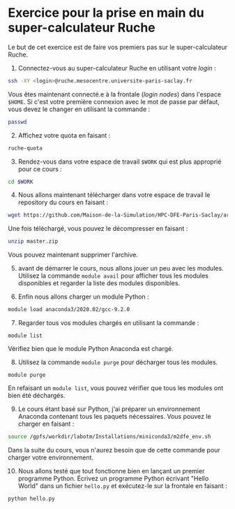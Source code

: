 # Exercice pour la prise en main du super-calculateur Ruche

Le but de cet exercice est de faire vos premiers pas sur le super-calculateur Ruche.

1) Connectez-vous au super-calculateur Ruche en utilisant votre *login* :

```bash
ssh -XY <login>@ruche.mesocentre.universite-paris-saclay.fr
```

Vous êtes maintenant connecté.e à la frontale (*login nodes*) dans l'espace `$HOME`.
Si c'est votre première connexion avec le mot de passe par défaut, vous devez le changer en utilisant la commande :

```bash
passwd
```

2) Affichez votre quota en faisant :

```bash
ruche-quota
```

3) Rendez-vous dans votre espace de travail `$WORK` qui est plus approprié pour ce cours :

```bash
cd $WORK
```

4) Nous allons maintenant télécharger dans votre espace de travail le repository du cours en faisant :

```bash
wget https://github.com/Maison-de-la-Simulation/HPC-DFE-Paris-Saclay/archive/refs/heads/master.zip
```

Une fois téléchargé, vous pouvez le décompresser en faisant :

```bash
unzip master.zip
```

Vous pouvez maintenant supprimer l'archive.

5) avant de démarrer le cours, nous allons jouer un peu avec les modules. 
Utilisez la commande `module avail` pour afficher tous les modules disponibles et regarder la liste des modules disponibles.


6) Enfin nous allons charger un module Python :

```bash
module load anaconda3/2020.02/gcc-9.2.0
```

7) Regarder tous vos modules chargés en utilisant la commande :

```
module list
```

Vérifiez bien que le module Python Anaconda est chargé.

8) Utilisez la commande `module purge` pour décharger tous les modules.

```
module purge
```

En refaisant un `module list`, vous pouvez vérifier que tous les modules ont bien été déchargés.

9) Le cours étant basé sur Python, j'ai préparer un environnement Anaconda contenant tous les paquets nécessaires. Vous pouvez le charger en faisant :

```bash
source /gpfs/workdir/labotm/Installations/miniconda3/m2dfe_env.sh
```

Dans la suite du cours, vous n'aurez besoin que de cette commande pour charger votre environnement.

10) Nous allons testé que tout fonctionne bien en lançant un premier programme Python.
Écrivez un programme Python écrivant "Hello World" dans un fichier `hello.py` et exécutez-le sur la frontale en faisant :

```bash
python hello.py
```
